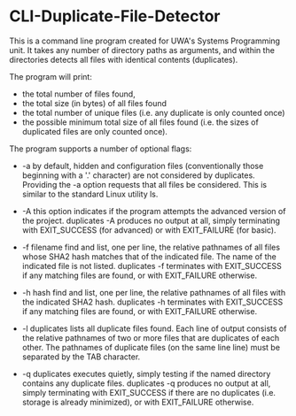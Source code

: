 # CLI-Duplicate-File-Detector
This is a command line program created for UWA's Systems Programming unit.
It takes any number of directory paths as arguments, and within the directories detects all files with identical contents (duplicates).

The program will print:

   -  the total number of files found,
   - the total size (in bytes) of all files found
   - the total number of unique files (i.e. any duplicate is only counted once)
   - the possible minimum total size of all files found (i.e. the sizes of duplicated files are only counted once). 

The program supports a number of optional flags:

- -a 	by default, hidden and configuration files (conventionally those beginning with a '.' character) are not considered by duplicates. Providing the -a option requests that all files be considered. This is similar to the standard Linux utility ls.

- -A 	this option indicates if the program attempts the advanced version of the project.
duplicates -A produces no output at all, simply terminating with EXIT_SUCCESS (for advanced) or with EXIT_FAILURE (for basic).

- -f filename 	find and list, one per line, the relative pathnames of all files whose SHA2 hash matches that of the indicated file. The name of the indicated file is not listed.
duplicates -f terminates with EXIT_SUCCESS if any matching files are found, or with EXIT_FAILURE otherwise.

- -h hash 	find and list, one per line, the relative pathnames of all files with the indicated SHA2 hash.
duplicates -h terminates with EXIT_SUCCESS if any matching files are found, or with EXIT_FAILURE otherwise.

- -l 	duplicates lists all duplicate files found. Each line of output consists of the relative pathnames of two or more files that are duplicates of each other. The pathnames of duplicate files (on the same line line) must be separated by the TAB character.

- -q 	duplicates executes quietly, simply testing if the named directory contains any duplicate files.
duplicates -q produces no output at all, simply terminating with EXIT_SUCCESS if there are no duplicates (i.e. storage is already minimized), or with EXIT_FAILURE otherwise. 
